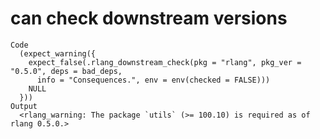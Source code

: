 # can check downstream versions

    Code
      (expect_warning({
        expect_false(.rlang_downstream_check(pkg = "rlang", pkg_ver = "0.5.0", deps = bad_deps,
          info = "Consequences.", env = env(checked = FALSE)))
        NULL
      }))
    Output
      <rlang_warning: The package `utils` (>= 100.10) is required as of rlang 0.5.0.>

